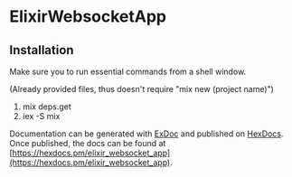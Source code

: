 # ElixirWebsocketApp

## Installation

Make sure you to run essential commands from a shell window.

(Already provided files, thus doesn't require "mix new (project name)")

1. mix deps.get
2. iex -S mix 

Documentation can be generated with [ExDoc](https://github.com/elixir-lang/ex_doc)
and published on [HexDocs](https://hexdocs.pm). Once published, the docs can
be found at [https://hexdocs.pm/elixir_websocket_app](https://hexdocs.pm/elixir_websocket_app).

